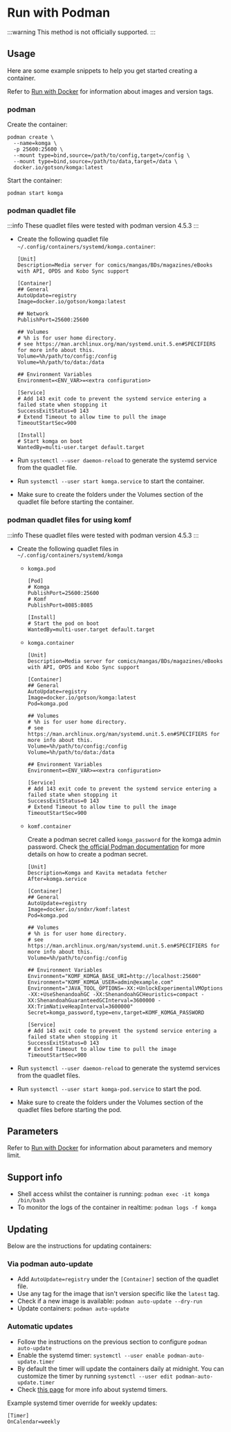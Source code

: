 # Run with Podman

:::warning
This method is not officially supported.
:::

## Usage

Here are some example snippets to help you get started creating a container.

Refer to [Run with Docker](../docker.md#registries) for information about images and version tags.

### podman
Create the container:
```
podman create \
  --name=komga \
  -p 25600:25600 \
  --mount type=bind,source=/path/to/config,target=/config \
  --mount type=bind,source=/path/to/data,target=/data \
  docker.io/gotson/komga:latest
```
Start the container:
```
podman start komga
```
### podman quadlet file
:::info
These quadlet files were tested with podman version 4.5.3
:::
- Create the following quadlet file `~/.config/containers/systemd/komga.container`:

    ```
    [Unit]
    Description=Media server for comics/mangas/BDs/magazines/eBooks with API, OPDS and Kobo Sync support
    
    [Container]
    ## General
    AutoUpdate=registry
    Image=docker.io/gotson/komga:latest
    
    ## Network
    PublishPort=25600:25600
    
    ## Volumes
    # %h is for user home directory.
    # see https://man.archlinux.org/man/systemd.unit.5.en#SPECIFIERS for more info about this.
    Volume=%h/path/to/config:/config
    Volume=%h/path/to/data:/data
    
    ## Environment Variables
    Environment=<ENV_VAR>=<extra configuration>
    
    [Service]
    # Add 143 exit code to prevent the systemd service entering a failed state when stopping it
    SuccessExitStatus=0 143
    # Extend Timeout to allow time to pull the image
    TimeoutStartSec=900
    
    [Install]
    # Start komga on boot
    WantedBy=multi-user.target default.target
    ```

- Run `systemctl --user daemon-reload` to generate the systemd service from the quadlet file.
- Run `systemctl --user start komga.service` to start the container.
- Make sure to create the folders under the Volumes section of the quadlet file before starting the container.

### podman quadlet files for using komf

:::info
These quadlet files were tested with podman version 4.5.3
:::

- Create the following quadlet files in `~/.config/containers/systemd/komga`

  - `komga.pod`

    ```
    [Pod]
    # Komga
    PublishPort=25600:25600
    # Komf
    PublishPort=8085:8085
    
    [Install]
    # Start the pod on boot
    WantedBy=multi-user.target default.target
    ```

  - `komga.container`

    ```
    [Unit]
    Description=Media server for comics/mangas/BDs/magazines/eBooks with API, OPDS and Kobo Sync support
    
    [Container]
    ## General
    AutoUpdate=registry
    Image=docker.io/gotson/komga:latest
    Pod=komga.pod
    
    ## Volumes
    # %h is for user home directory.
    # see https://man.archlinux.org/man/systemd.unit.5.en#SPECIFIERS for more info about this.
    Volume=%h/path/to/config:/config
    Volume=%h/path/to/data:/data
    
    ## Environment Variables
    Environment=<ENV_VAR>=<extra configuration>
    
    [Service]
    # Add 143 exit code to prevent the systemd service entering a failed state when stopping it
    SuccessExitStatus=0 143
    # Extend Timeout to allow time to pull the image
    TimeoutStartSec=900
    ```

  - `komf.container`

    Create a podman secret called `komga_password` for the komga admin password. Check [the official Podman documentation](https://docs.podman.io/en/latest/markdown/podman-secret-create.1.html) for more details on how to create a podman secret.

    ```
    [Unit]
    Description=Komga and Kavita metadata fetcher
    After=komga.service
    
    [Container]
    ## General
    AutoUpdate=registry
    Image=docker.io/sndxr/komf:latest
    Pod=komga.pod
    
    ## Volumes
    # %h is for user home directory.
    # see https://man.archlinux.org/man/systemd.unit.5.en#SPECIFIERS for more info about this.
    Volume=%h/path/to/config:/config
    
    ## Environment Variables
    Environment="KOMF_KOMGA_BASE_URI=http://localhost:25600"
    Environment="KOMF_KOMGA_USER=admin@example.com"
    Environment="JAVA_TOOL_OPTIONS=-XX:+UnlockExperimentalVMOptions -XX:+UseShenandoahGC -XX:ShenandoahGCHeuristics=compact -XX:ShenandoahGuaranteedGCInterval=3600000 -XX:TrimNativeHeapInterval=3600000"
    Secret=komga_password,type=env,target=KOMF_KOMGA_PASSWORD
    
    [Service]
    # Add 143 exit code to prevent the systemd service entering a failed state when stopping it
    SuccessExitStatus=0 143
    # Extend Timeout to allow time to pull the image
    TimeoutStartSec=900
    ```

- Run `systemctl --user daemon-reload` to generate the systemd services from the quadlet files.
- Run `systemctl --user start komga-pod.service` to start the pod.
- Make sure to create the folders under the Volumes section of the quadlet files before starting the pod.

## Parameters

Refer to [Run with Docker](../docker.md#parameters) for information about parameters and memory limit.

## Support info

- Shell access whilst the container is running: `podman exec -it komga /bin/bash`
- To monitor the logs of the container in realtime: `podman logs -f komga`

## Updating

Below are the instructions for updating containers:

### Via podman auto-update

- Add `AutoUpdate=registry` under the `[Container]` section of the quadlet file.
- Use any tag for the image that isn't version specific like the `latest` tag.
- Check if a new image is available: `podman auto-update --dry-run`
- Update containers: `podman auto-update`

### Automatic updates

- Follow the instructions on the previous section to configure `podman auto-update`
- Enable the systemd timer: `systemctl --user enable podman-auto-update.timer`
- By default the timer will update the containers daily at midnight. You can customize the timer by running `systemctl --user edit podman-auto-update.timer`
- Check [this page](https://man.archlinux.org/man/core/systemd/systemd.timer.5.en) for more info about systemd timers.

Example systemd timer override for weekly updates:
```
[Timer]
OnCalendar=weekly
```
